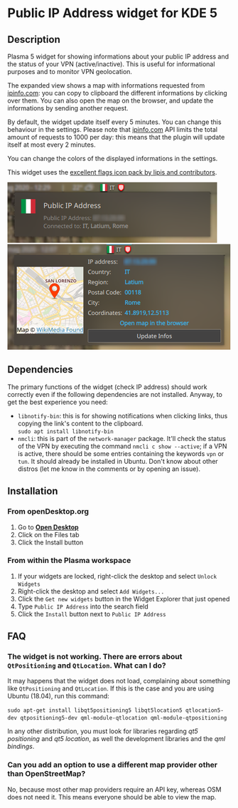 # Public IP Address widget for KDE 5

## Description

Plasma 5 widget for showing informations about your public IP address and the status of your VPN (active/inactive). This is useful for informational purposes and to monitor VPN geolocation.

The expanded view shows a map with informations requested from [ipinfo.com](https://ipinfo.io/): you can copy to clipboard the different informations by clicking over them. You can also open the map on the browser, and update the informations by sending another request.

By default, the widget update itself every 5 minutes. You can change this behaviour in the settings. Please note that [ipinfo.com](https://ipinfo.io/) API limits the total amount of requests to 1000 per day: this means that the plugin will update itself at most every 2 minutes.

You can change the colors of the displayed informations in the settings.

This widget uses the [excellent flags icon pack by lipis and contributors](https://github.com/lipis/flag-icon-css).

![tooltip screenshot](screenshots/screenshot_4.png)
![expanded screenshot](screenshots/screenshot_3.png)

## Dependencies

The primary functions of the widget (check IP address) should work correctly even if the following dependencies are not installed. Anyway, to get the best experience you need:

* `libnotify-bin`: this is for showing notifications when clicking links, thus copying the link's content to the clipboard.  
`sudo apt install libnotify-bin`
* `nmcli`: this is part of the `network-manager` package. It'll check the status of the VPN by executing the command `nmcli c show --active`; if a VPN is active, there should be some entries containing the keywords `vpn` or `tun`. It should already be installed in Ubuntu. Don't know about other distros (let me know in the comments or by opening an issue).

## Installation

### From openDesktop.org

1. Go to **[Open Desktop](https://www.opendesktop.org/p/1289644/)**
2. Click on the Files tab
3. Click the Install button

### From within the Plasma workspace

1. If your widgets are locked, right-click the desktop and select `Unlock Widgets`
2. Right-click the desktop and select `Add Widgets...`
3. Click the `Get new widgets` button in the Widget Explorer that just opened
4. Type `Public IP Address` into the search field
5. Click the `Install` button next to `Public IP Address`

## FAQ

### The widget is not working. There are errors about `QtPositioning` and `QtLocation`. What can I do?

It may happens that the widget does not load, complaining about something like `QtPositioning` and `QtLocation`. If this is the case and you are using Ubuntu (18.04), run this command:

`sudo apt-get install libqt5positioning5 libqt5location5 qtlocation5-dev qtpositioning5-dev qml-module-qtlocation qml-module-qtpositioning`

In any other distribution, you must look for libraries regarding *qt5 positioning* and *qt5 location*, as well the development libraries and the *qml bindings*.

### Can you add an option to use a different map provider other than OpenStreetMap?

No, because most other map providers require an API key, whereas OSM does not need it. This means everyone should be able to view the map.
